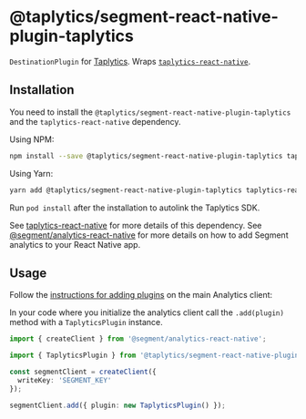 # @taplytics/segment-react-native-plugin-taplytics

`DestinationPlugin` for [Taplytics](https://taplytics.com/). Wraps [`taplytics-react-native`](https://github.com/taplytics/taplytics-react-native).

## Installation

You need to install the `@taplytics/segment-react-native-plugin-taplytics` and the `taplytics-react-native` dependency.

Using NPM:
```bash
npm install --save @taplytics/segment-react-native-plugin-taplytics taplytics-react-native
```

Using Yarn:
```bash
yarn add @taplytics/segment-react-native-plugin-taplytics taplytics-react-native
```

Run `pod install` after the installation to autolink the Taplytics SDK.

See [taplytics-react-native](https://docs.taplytics.com/docs/react-native-sdk#set-user-attributes) for more details of this dependency.
See [@segment/analytics-react-native](https://github.com/segmentio/analytics-react-native) for more details on how to add Segment analytics to your React Native app.
## Usage

Follow the [instructions for adding plugins](https://github.com/segmentio/analytics-react-native#adding-plugins) on the main Analytics client:

In your code where you initialize the analytics client call the `.add(plugin)` method with a `TaplyticsPlugin` instance. 

```ts
import { createClient } from '@segment/analytics-react-native';

import { TaplyticsPlugin } from '@taplytics/segment-react-native-plugin-taplytics';

const segmentClient = createClient({
  writeKey: 'SEGMENT_KEY'
});

segmentClient.add({ plugin: new TaplyticsPlugin() });
```
